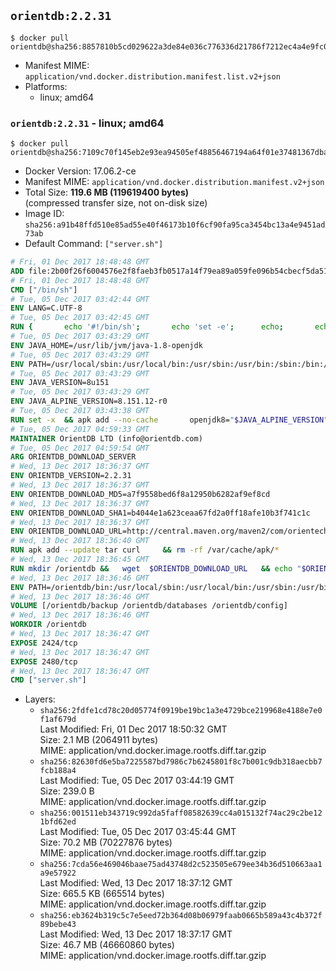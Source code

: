 ## `orientdb:2.2.31`

```console
$ docker pull orientdb@sha256:8857810b5cd029622a3de84e036c776336d21786f7212ec4a4e9fc0b0b748d8b
```

-	Manifest MIME: `application/vnd.docker.distribution.manifest.list.v2+json`
-	Platforms:
	-	linux; amd64

### `orientdb:2.2.31` - linux; amd64

```console
$ docker pull orientdb@sha256:7109c70f145eb2e93ea94505ef48856467194a64f01e37481367dba0fad02935
```

-	Docker Version: 17.06.2-ce
-	Manifest MIME: `application/vnd.docker.distribution.manifest.v2+json`
-	Total Size: **119.6 MB (119619400 bytes)**  
	(compressed transfer size, not on-disk size)
-	Image ID: `sha256:a91b48ffd510e85ad55e40f46173b10f6cf90fa95ca3454bc13a4e9451ad73ab`
-	Default Command: `["server.sh"]`

```dockerfile
# Fri, 01 Dec 2017 18:48:48 GMT
ADD file:2b00f26f6004576e2f8faeb3fb0517a14f79ea89a059fe096b54cbecf5da512e in / 
# Fri, 01 Dec 2017 18:48:48 GMT
CMD ["/bin/sh"]
# Tue, 05 Dec 2017 03:42:44 GMT
ENV LANG=C.UTF-8
# Tue, 05 Dec 2017 03:42:45 GMT
RUN { 		echo '#!/bin/sh'; 		echo 'set -e'; 		echo; 		echo 'dirname "$(dirname "$(readlink -f "$(which javac || which java)")")"'; 	} > /usr/local/bin/docker-java-home 	&& chmod +x /usr/local/bin/docker-java-home
# Tue, 05 Dec 2017 03:43:29 GMT
ENV JAVA_HOME=/usr/lib/jvm/java-1.8-openjdk
# Tue, 05 Dec 2017 03:43:29 GMT
ENV PATH=/usr/local/sbin:/usr/local/bin:/usr/sbin:/usr/bin:/sbin:/bin:/usr/lib/jvm/java-1.8-openjdk/jre/bin:/usr/lib/jvm/java-1.8-openjdk/bin
# Tue, 05 Dec 2017 03:43:29 GMT
ENV JAVA_VERSION=8u151
# Tue, 05 Dec 2017 03:43:29 GMT
ENV JAVA_ALPINE_VERSION=8.151.12-r0
# Tue, 05 Dec 2017 03:43:38 GMT
RUN set -x 	&& apk add --no-cache 		openjdk8="$JAVA_ALPINE_VERSION" 	&& [ "$JAVA_HOME" = "$(docker-java-home)" ]
# Tue, 05 Dec 2017 04:59:33 GMT
MAINTAINER OrientDB LTD (info@orientdb.com)
# Tue, 05 Dec 2017 04:59:54 GMT
ARG ORIENTDB_DOWNLOAD_SERVER
# Wed, 13 Dec 2017 18:36:37 GMT
ENV ORIENTDB_VERSION=2.2.31
# Wed, 13 Dec 2017 18:36:37 GMT
ENV ORIENTDB_DOWNLOAD_MD5=a7f9558bed6f8a12950b6282af9ef8cd
# Wed, 13 Dec 2017 18:36:37 GMT
ENV ORIENTDB_DOWNLOAD_SHA1=b4044e1a623ceaa67fd2a0ff18afe10b3f741c1c
# Wed, 13 Dec 2017 18:36:37 GMT
ENV ORIENTDB_DOWNLOAD_URL=http://central.maven.org/maven2/com/orientechnologies/orientdb-community/2.2.31/orientdb-community-2.2.31.tar.gz
# Wed, 13 Dec 2017 18:36:40 GMT
RUN apk add --update tar curl     && rm -rf /var/cache/apk/*
# Wed, 13 Dec 2017 18:36:45 GMT
RUN mkdir /orientdb &&   wget  $ORIENTDB_DOWNLOAD_URL   && echo "$ORIENTDB_DOWNLOAD_MD5 *orientdb-community-$ORIENTDB_VERSION.tar.gz" | md5sum -c -   && echo "$ORIENTDB_DOWNLOAD_SHA1 *orientdb-community-$ORIENTDB_VERSION.tar.gz" | sha1sum -c -   && tar -xvzf orientdb-community-$ORIENTDB_VERSION.tar.gz -C /orientdb --strip-components=1   && rm orientdb-community-$ORIENTDB_VERSION.tar.gz   && rm -rf /orientdb/databases/*
# Wed, 13 Dec 2017 18:36:46 GMT
ENV PATH=/orientdb/bin:/usr/local/sbin:/usr/local/bin:/usr/sbin:/usr/bin:/sbin:/bin:/usr/lib/jvm/java-1.8-openjdk/jre/bin:/usr/lib/jvm/java-1.8-openjdk/bin
# Wed, 13 Dec 2017 18:36:46 GMT
VOLUME [/orientdb/backup /orientdb/databases /orientdb/config]
# Wed, 13 Dec 2017 18:36:46 GMT
WORKDIR /orientdb
# Wed, 13 Dec 2017 18:36:47 GMT
EXPOSE 2424/tcp
# Wed, 13 Dec 2017 18:36:47 GMT
EXPOSE 2480/tcp
# Wed, 13 Dec 2017 18:36:47 GMT
CMD ["server.sh"]
```

-	Layers:
	-	`sha256:2fdfe1cd78c20d05774f0919be19bc1a3e4729bce219968e4188e7e0f1af679d`  
		Last Modified: Fri, 01 Dec 2017 18:50:32 GMT  
		Size: 2.1 MB (2064911 bytes)  
		MIME: application/vnd.docker.image.rootfs.diff.tar.gzip
	-	`sha256:82630fd6e5ba7225587bd7986c7b6245801f8c7b001c9db318aecbb7fcb188a4`  
		Last Modified: Tue, 05 Dec 2017 03:44:19 GMT  
		Size: 239.0 B  
		MIME: application/vnd.docker.image.rootfs.diff.tar.gzip
	-	`sha256:001511eb343719c992da5faff08582639cc4a015132f74ac29c2be121bfd62ed`  
		Last Modified: Tue, 05 Dec 2017 03:45:44 GMT  
		Size: 70.2 MB (70227876 bytes)  
		MIME: application/vnd.docker.image.rootfs.diff.tar.gzip
	-	`sha256:7cda56e469046baae75ad43748d2c523505e679ee34b36d510663aa1a9e57922`  
		Last Modified: Wed, 13 Dec 2017 18:37:12 GMT  
		Size: 665.5 KB (665514 bytes)  
		MIME: application/vnd.docker.image.rootfs.diff.tar.gzip
	-	`sha256:eb3624b319c5c7e5eed72b364d08b06979faab0665b589a43c4b372f89bebe43`  
		Last Modified: Wed, 13 Dec 2017 18:37:17 GMT  
		Size: 46.7 MB (46660860 bytes)  
		MIME: application/vnd.docker.image.rootfs.diff.tar.gzip
